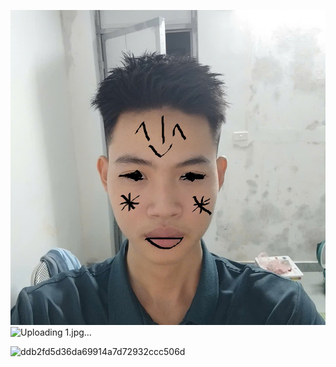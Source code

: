 ![Ảnh sách](467537544_2889140434595359_6168889873675778304_n.jpg)
![Uploading 1.jpg…]()



![ddb2fd5d36da69914a7d72932ccc506d](https://github.com/user-attachments/assets/2ef7ad1d-38fa-4dbd-ba57-401952524882)
